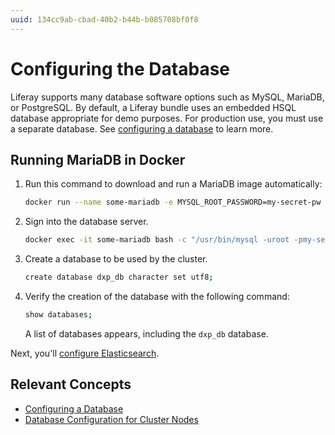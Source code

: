 ```yaml
---
uuid: 134cc9ab-cbad-40b2-b44b-b085708bf0f8
---
```

# Configuring the Database

Liferay supports many database software options such as MySQL, MariaDB, or PostgreSQL. By default, a Liferay bundle uses an embedded HSQL database appropriate for demo purposes. For production use, you must use a separate database. See [configuring a database](https://learn.liferay.com/w/dxp/installation-and-upgrades/installing-liferay/configuring-a-database) to learn more.

## Running MariaDB in Docker

1. Run this command to download and run a MariaDB image automatically: 

   ```bash
   docker run --name some-mariadb -e MYSQL_ROOT_PASSWORD=my-secret-pw -d mariadb:10.7
   ```

1. Sign into the database server.

   ```bash
   docker exec -it some-mariadb bash -c "/usr/bin/mysql -uroot -pmy-secret-pw"
   ```

1. Create a database to be used by the cluster.

   ```bash
   create database dxp_db character set utf8;
   ```

1. Verify the creation of the database with the following command:

   ```bash
   show databases;
   ```

   A list of databases appears, including the `dxp_db` database.

Next, you'll [configure Elasticsearch](./configuring-search.md). 

## Relevant Concepts

- [Configuring a Database](https://learn.liferay.com/w/dxp/installation-and-upgrades/installing-liferay/configuring-a-database)
- [Database Configuration for Cluster Nodes](https://learn.liferay.com/w/dxp/installation-and-upgrades/setting-up-liferay/clustering-for-high-availability/database-configuration-for-cluster-nodes)
